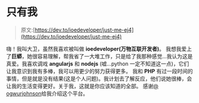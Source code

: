 # 只有我

> 原文:[https://dev.to/ioedeveloper/just-me-ej4](https://dev.to/ioedeveloper/just-me-ej4)

嗨！我叫大卫，虽然我喜欢被叫做 **ioedeveloper(万物互联开发者)**。
我想我爱上了**巨蟒**，她很容易理解，帮我省了一大堆工作，只是给了我那种感觉...我认为这是真爱。我喜欢调戏 **angularjs** 和 **nodejs** (嘘...python 一定不知道这一点)，它们让我意识到我有多棒，我可以用更少的努力获得更多。
我和 **PHP** 有过一段时间的事情，但是就是没有结果(这是个人问题)。我计划去了解反应，他们说她很棒，会让我的生活变得更好。关于我，这就是你应该知道的全部。
感谢[@ ogwurjohnson](https://dev.to/ogwurujohnson)给我介绍这个平台。